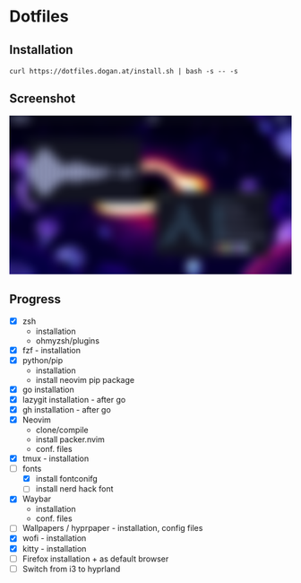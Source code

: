 # Dotfiles

## Installation
```
curl https://dotfiles.dogan.at/install.sh | bash -s -- -s
```

## Screenshot
![screenshot](screenshot.png)

## Progress
- [x]  zsh
    - installation
    - ohmyzsh/plugins
- [x]  fzf - installation
- [x]  python/pip
    - installation
    - install neovim pip package
- [x]  go installation
- [x]  lazygit installation - after go
- [x]  gh installation - after go
- [x]  Neovim
    - clone/compile
    - install packer.nvim
    - conf. files
- [x]  tmux - installation
- [ ]  fonts
    - [x]  install fontconifg
    - [ ]  install nerd hack font
- [x]  Waybar
    - installation
    - conf. files
- [ ]  Wallpapers / hyprpaper - installation, config files
- [x]  wofi - installation
- [x]  kitty - installation
- [ ]  Firefox installation + as default browser
- [ ]  Switch from i3 to hyprland
